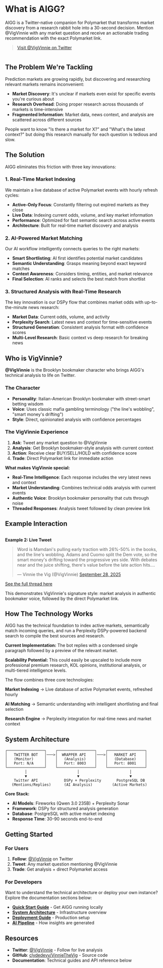 # What is AIGG?

AIGG is a Twitter-native companion for Polymarket that transforms market discovery from a research rabbit hole into a 30-second decision. Mention @VigVinnie with any market question and receive an actionable trading recommendation with the exact Polymarket link.

> [Visit @VigVinnie on Twitter](https://x.com/VigVinnie/highlights)

<figure><img src=".gitbook/assets/image.png" alt=""><figcaption></figcaption></figure>

## The Problem We're Tackling

Prediction markets are growing rapidly, but discovering and researching relevant markets remains inconvenient:

* **Market Discovery**: It's unclear if markets even exist for specific events you're curious about
* **Research Overhead**: Doing proper research across thousands of markets is time-intensive  
* **Fragmented Information**: Market data, news context, and analysis are scattered across different sources

People want to know "Is there a market for X?" and "What's the latest context?" but doing this research manually for each question is tedious and slow.

## The Solution

AIGG eliminates this friction with three key innovations:

### 1. Real-Time Market Indexing

We maintain a live database of active Polymarket events with hourly refresh cycles:

* **Active-Only Focus**: Constantly filtering out expired markets as they close
* **Live Data**: Indexing current odds, volume, and key market information  
* **Performance**: Optimized for fast semantic search across active events
* **Architecture**: Built for real-time market discovery and analysis

### 2. AI-Powered Market Matching

Our AI workflow intelligently connects queries to the right markets:

* **Smart Shortlisting**: AI first identifies potential market candidates
* **Semantic Understanding**: Grasps meaning beyond exact keyword matches
* **Context Awareness**: Considers timing, entities, and market relevance
* **Final Selection**: AI ranks and selects the best match from shortlist

### 3. Structured Analysis with Real-Time Research

The key innovation is our DSPy flow that combines market odds with up-to-the-minute news research:

* **Market Data**: Current odds, volume, and activity
* **Perplexity Search**: Latest news and context for time-sensitive events  
* **Structured Generation**: Consistent analysis format with confidence scores
* **Multi-Level Research**: Basic context vs deep research for breaking news

## Who is VigVinnie?


**@VigVinnie** is the Brooklyn bookmaker character who brings AIGG's technical analysis to life on Twitter.

### The Character

* **Personality**: Italian-American Brooklyn bookmaker with street-smart betting wisdom
* **Voice**: Uses classic mafia gambling terminology ("the line's wobbling", "smart money's drifting")
* **Style**: Direct, opinionated analysis with confidence percentages

### The VigVinnie Experience

1. **Ask**: Tweet any market question to @VigVinnie
2. **Analysis**: Get Brooklyn bookmaker-style analysis with current context
3. **Action**: Receive clear BUY/SELL/HOLD with confidence score
4. **Trade**: Direct Polymarket link for immediate action

**What makes VigVinnie special:**

* **Real-Time Intelligence**: Each response includes the very latest news and context
* **Market Understanding**: Combines technical odds analysis with current events
* **Authentic Voice**: Brooklyn bookmaker personality that cuts through noise
* **Threaded Responses**: Analysis tweet followed by clean preview link

## Example Interaction

<figure><img src=".gitbook/assets/image (1).png" alt=""><figcaption></figcaption></figure>

**Example 2: Live Tweet**

<blockquote class="twitter-tweet"><p lang="en" dir="ltr">Word is Mamdani&#39;s pulling early traction with 26%-50% in the books, and the line's wobbling. Adams and Cuomo split the Dem vote, so the smart money's drifting toward the progressive yes side. With debates near and the juice shifting, there's value before the late action hits.…</p>&mdash; Vinnie the Vig (@VigVinnie) <a href="https://twitter.com/VigVinnie/status/1972204098754670903?ref_src=twsrc%5Etfw">September 28, 2025</a></blockquote> <script async src="https://platform.twitter.com/widgets.js" charset="utf-8"></script>

[See the full thread here](https://x.com/VigVinnie/status/1972204098754670903)

This demonstrates VigVinnie's signature style: market analysis in authentic bookmaker voice, followed by the direct Polymarket link.

## How The Technology Works

AIGG has the technical foundation to index active markets, semantically match incoming queries, and run a Perplexity DSPy-powered backend search to compile the best sources and research.

**Current Implementation:** The bot replies with a condensed single paragraph followed by a preview of the relevant market.

**Scalability Potential:** This could easily be upscaled to include more professional premium research, KOL opinions, institutional analysis, or multi-tiered intelligence levels.

The flow combines three core technologies:

**Market Indexing** → Live database of active Polymarket events, refreshed hourly

**AI Matching** → Semantic understanding with intelligent shortlisting and final selection

**Research Engine** → Perplexity integration for real-time news and market context

## System Architecture

```
┌─────────────────┐    ┌─────────────────┐    ┌─────────────────┐
│   TWITTER BOT   │───>│  WRAPPER API    │───>│   MARKET API    │
│   (Monitor)     │    │   (Analysis)    │    │   (Database)    │
│   Port: N/A     │    │   Port: 8003    │    │   Port: 8001    │
└─────────────────┘    └─────────────────┘    └─────────────────┘
         │                       │                       │
         ▼                       ▼                       ▼
    Twitter API            DSPy + Perplexity       PostgreSQL DB
   (Mentions/Replies)      (AI Analysis)         (Active Markets)
```

**Core Stack:**
* **AI Models**: Fireworks (Qwen 3.0 235B) + Perplexity Sonar
* **Framework**: DSPy for structured analysis generation
* **Database**: PostgreSQL with active market indexing
* **Response Time**: 30-90 seconds end-to-end

## Getting Started

### For Users

1. **Follow**: [@VigVinnie](https://x.com/VigVinnie/highlights) on Twitter
2. **Tweet**: Any market question mentioning @VigVinnie
3. **Trade**: Get analysis + direct Polymarket access

### For Developers

Want to understand the technical architecture or deploy your own instance? Explore the documentation sections below:

* [**Quick Start Guide**](getting-started/quick-start.md) - Get AIGG running locally
* [**System Architecture**](architecture/system-overview.md) - Infrastructure overview
* [**Deployment Guide**](deployment/deployment-guide.md) - Production setup
* [**AI Pipeline**](ai-pipeline/analysis-pipeline.md) - How insights are generated


## Resources

* **Twitter**: [@VigVinnie](https://x.com/VigVinnie/highlights) - Follow for live analysis
* **GitHub**: [clydedevv/VinnieTheVig](https://github.com/clydedevv/VinnieTheVig) - Source code
* **Documentation**: Technical guides and API reference below

